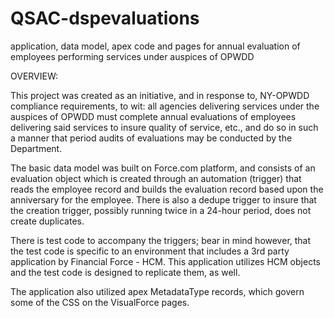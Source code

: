 # QSAC-dspevaluations
application, data model, apex code and pages for annual evaluation of employees performing services under auspices of OPWDD

OVERVIEW:

This project was created as an initiative, and in response to, NY-OPWDD compliance requirements, to wit: all agencies delivering services under the auspices of OPWDD must complete annual evaluations of employees delivering said services to insure quality of service, etc., and do so in such a manner that period audits of evaluations may be conducted by the Department.

The basic data model was built on Force.com platform, and consists of an evaluation object which is created through an automation (trigger) that reads the employee record and builds the evaluation record based upon the anniversary for the employee.  There is also a dedupe trigger to insure that the creation trigger, possibly running twice in a 24-hour period, does not create duplicates.

There is test code to accompany the triggers; bear in mind however, that the test code is specific to an environment that includes a 3rd party application by Financial Force - HCM.  This application utilizes HCM objects and the test code is designed to replicate them, as well.  

The application also utilized apex MetadataType records, which govern some of the CSS on the VisualForce pages.









